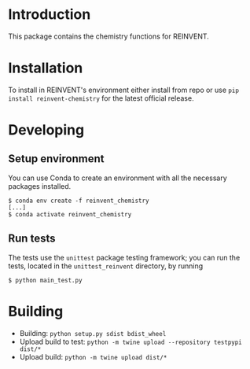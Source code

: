# Introduction
This package contains the chemistry functions for REINVENT.

# Installation
To install in REINVENT's environment either install from repo or use `pip install reinvent-chemistry` for the latest
official release.

# Developing
## Setup environment
You can use Conda to create an environment with all the necessary packages installed.

```
$ conda env create -f reinvent_chemistry
[...]
$ conda activate reinvent_chemistry
```

## Run tests
The tests use the `unittest` package testing framework; you can run the tests, located in the 
`unittest_reinvent` directory, by running

```
$ python main_test.py
```

# Building
- Building: `python setup.py sdist bdist_wheel`
- Upload build to test: `python -m twine upload --repository testpypi dist/*`
- Upload build: `python -m twine upload dist/*`